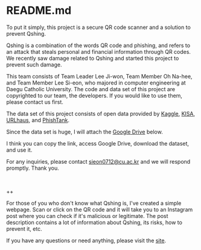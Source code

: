 # README.md

To put it simply, this project is a secure QR code scanner and a solution to prevent Qshing.

Qshing is a combination of the words QR code and phishing, and refers to an attack that steals personal and financial information through QR codes. We recently saw damage related to Qshing and started this project to prevent such damage.

This team consists of Team Leader Lee Ji-won, Team Member Oh Na-hee, and Team Member Lee Si-eon, who majored in computer engineering at Daegu Catholic University. The code and data set of this project are copyrighted to our team, the developers. If you would like to use them, please contact us first.

The data set of this project consists of open data provided by [Kaggle](https://www.kaggle.com/datasets/sid321axn/malicious-urls-dataset), [KISA](https://www.bigdata-map.kr/search/90648937), [URLhaus](https://urlhaus.abuse.ch/api/#csv), and [PhishTank](https://www.phishtank.com/).

Since the data set is huge, I will attach the [Google Drive](https://drive.google.com/file/d/1S_ve2J9yc9zbbz_mVmB-cVNPV5mkk-bL/view?usp=drive_link) below.

I think you can copy the link, access Google Drive, download the dataset, and use it.

For any inquiries, please contact sieon0712@cu.ac.kr and we will respond promptly. Thank you.

&nbsp;

++

For those of you who don't know what Qshing is, I've created a simple webpage. Scan or click on the QR code and it will take you to an Instagram post where you can check if it's malicious or legitimate. The post description contains a lot of information about Qshing, its risks, how to prevent it, etc.

If you have any questions or need anything, please visit the [site](https://antiqshingsolution.netlify.app/).
